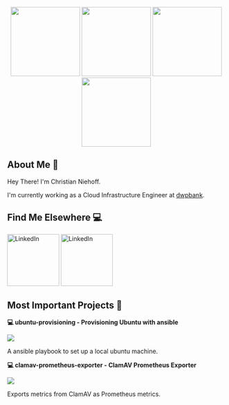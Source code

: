 <p align="center"> <img src="https://octodex.github.com/images/spidertocat.png" height="160px" width="160px"> <img src="https://octodex.github.com/images/welcometocat.png" height="160px" width="160px"> <img src="https://octodex.github.com/images/justicetocat.jpg" height="160px" width="160px"> <img src="https://octodex.github.com/images/constructocat2.jpg" height="160px" width="160px"></p>

## About Me :wave:

Hey There! I'm Christian Niehoff.

I'm currently working as a Cloud Infrastructure Engineer at [dwpbank](https://www.dwpbank.de/).

## Find Me Elsewhere :computer:

<a href="https://www.linkedin.com/in/christian-niehoff-637b9b17a/" target="_blank"><img src="https://cdn2.iconfinder.com/data/icons/social-media-2304/64/10-LinkedIn-1024.png" height="120px" width="120px" alt="LinkedIn"></a>
<a href="mailto:mail@christian-niehoff.com"><img src="https://cdn2.iconfinder.com/data/icons/social-media-2304/64/06-gmail-1024.png" height="120px" width="120px" alt="LinkedIn"></a>

## Most Important Projects :pencil:

**:computer: ubuntu-provisioning - Provisioning Ubuntu with ansible**

<img src="https://img.shields.io/github/stars/r3kzi/ubuntu-provisioning">

A ansible playbook to set up a local ubuntu machine.

**:computer: clamav-prometheus-exporter - ClamAV Prometheus Exporter**

<img src="https://img.shields.io/github/stars/r3kzi/clamav-prometheus-exporter">

Exports metrics from ClamAV as Prometheus metrics.
